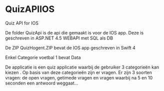 # QuizAPIIOS
Quiz API for IOS


De folder QuizApi is de api die gemaakt is voor de IOS app.
Deze is geschreven in ASP.NET 4.5 WEBAPI met SQL als DB

De ZIP QuizHogent.ZIP bevat de IOS app geschreven in Swift 4

Enkel Categorie voetbal 1 bevat Data

De applicatie is een quiz applicatie waarbij de gebruiker 3 categorieën kan kiezen .
Op basis van deze categorieën zijn er vragen. Er zijn 3 soorten vragen: de open vragen, getimede vragen en vragen waarbij na 5 en 10 seconden een antwoord weggaat...
